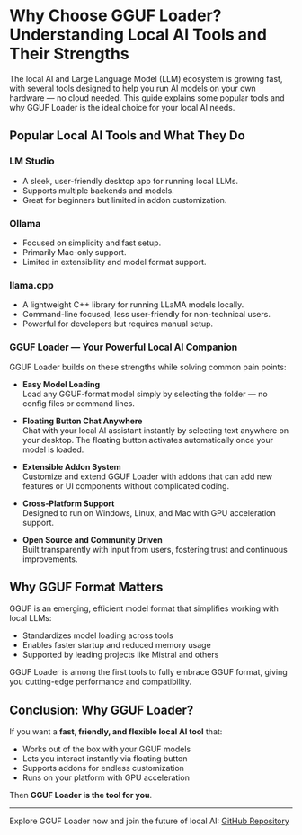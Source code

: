 # Why Choose GGUF Loader? Understanding Local AI Tools and Their Strengths

The local AI and Large Language Model (LLM) ecosystem is growing fast, with several tools designed to help you run AI models on your own hardware — no cloud needed. This guide explains some popular tools and why GGUF Loader is the ideal choice for your local AI needs.

## Popular Local AI Tools and What They Do

### LM Studio

- A sleek, user-friendly desktop app for running local LLMs.
- Supports multiple backends and models.
- Great for beginners but limited in addon customization.

### Ollama

- Focused on simplicity and fast setup.
- Primarily Mac-only support.
- Limited in extensibility and model format support.

### llama.cpp

- A lightweight C++ library for running LLaMA models locally.
- Command-line focused, less user-friendly for non-technical users.
- Powerful for developers but requires manual setup.

### GGUF Loader — Your Powerful Local AI Companion

GGUF Loader builds on these strengths while solving common pain points:

- **Easy Model Loading**  
  Load any GGUF-format model simply by selecting the folder — no config files or command lines.

- **Floating Button Chat Anywhere**  
  Chat with your local AI assistant instantly by selecting text anywhere on your desktop. The floating button activates automatically once your model is loaded.

- **Extensible Addon System**  
  Customize and extend GGUF Loader with addons that can add new features or UI components without complicated coding.

- **Cross-Platform Support**  
  Designed to run on Windows, Linux, and Mac with GPU acceleration support.

- **Open Source and Community Driven**  
  Built transparently with input from users, fostering trust and continuous improvements.

## Why GGUF Format Matters

GGUF is an emerging, efficient model format that simplifies working with local LLMs:

- Standardizes model loading across tools  
- Enables faster startup and reduced memory usage  
- Supported by leading projects like Mistral and others

GGUF Loader is among the first tools to fully embrace GGUF format, giving you cutting-edge performance and compatibility.

## Conclusion: Why GGUF Loader?

If you want a **fast, friendly, and flexible local AI tool** that:

- Works out of the box with your GGUF models  
- Lets you interact instantly via floating button  
- Supports addons for endless customization  
- Runs on your platform with GPU acceleration  

Then **GGUF Loader is the tool for you**.

---

Explore GGUF Loader now and join the future of local AI: [GitHub Repository](https://github.com/GGUFloader/gguf-loader)

